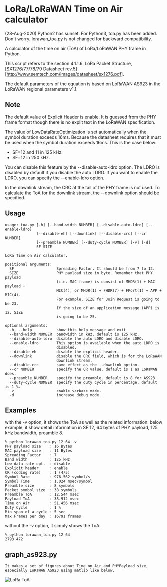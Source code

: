 LoRa/LoRaWAN Time on Air calculator
===================================

(28-Aug-2020) Python2 has sunset.  For Python3, toa.py has been added.  Don't worry.  lorawan_toa.py is not changed for backward compatibility.

A calculator of the time on air (ToA) of LoRa/LoRaWAN PHY frame in Python.

This script refers to the section 4.1.1.6. LoRa Packet Structure,
[SX1276/77/78/79 Datasheet rev.5][http://www.semtech.com/images/datasheet/sx1276.pdf].

The default parameters of the equation is based on LoRaWAN AS923
in the LoRaWAN regional parameters v1.1.

## Note

The default value of Explicit Header is enable.
It is guessed from the PHY frame format
though there is no explit text in the LoRaWAN specification.

The value of LowDataRateOptimization is set automatically
when the symbol duration exceeds 16ms.
Because the datasheet requires that it must be used
when the symbol duration exceeds 16ms.
This is the case below:

- SF=12 and 11 in 125 kHz.
- SF=12 in 250 kHz.

You can disable this feature by the --disable-auto-ldro option.
The LDRO is disabled by default if you disable the auto LDRO.
If you want to enable the LDRO, you can specify the --enable-ldro option.

In the downlink stream, the CRC at the tail of the PHY frame is not used.
To calculate the ToA for the downlink stream,
the --downlink option should be specified.

## Usage

```
usage: toa.py [-h] [--band-width NUMBER] [--disable-auto-ldro] [--enable-ldro]
              [--disable-eh] [--downlink] [--disable-crc] [--cr NUMBER]
              [--preamble NUMBER] [--duty-cycle NUMBER] [-v] [-d]
              SF SIZE

LoRa Time on Air calculator.

positional arguments:
  SF                   Spreading Factor. It should be from 7 to 12.
  SIZE                 PHY payload size in byte. Remember that PHY payload
                       (i.e. MAC frame) is consist of MHDR(1) + MAC payload +
                       MIC(4), or MHDR(1) + FHDR(7) + FPort(1) + APP + MIC(4).
                       For example, SIZE for Join Request is going to be 23.
                       If the size of an application message (APP) is 12, SIZE
                       is going to be 25.

optional arguments:
  -h, --help           show this help message and exit
  --band-width NUMBER  bandwidth in kHz. default is 125 kHz.
  --disable-auto-ldro  disable the auto LDRO and disable LDRO.
  --enable-ldro        This option is available when the auto LDRO is
                       disabled.
  --disable-eh         disable the explicit header.
  --downlink           disable the CRC field, which is for the LoRaWAN
                       downlink stream.
  --disable-crc        same effect as the --downlink option.
  --cr NUMBER          specify the CR value. default is 1 as LoRaWAN does.
  --preamble NUMBER    specify the preamble. default is 8 for AS923.
  --duty-cycle NUMBER  specify the duty cycle in percentage. default is 1 %.
  -v                   enable verbose mode.
  -d                   increase debug mode.
```

## Examples

with the -v option, it shows the ToA as well as the related information.
below example, it show detail information in SF 12, 64 bytes of PHY payload,
125 kHz bandwidth, preamble 8.

    % python lorawan_toa.py 12 64 -v
    PHY payload size    : 16 Bytes
    MAC payload size    : 11 Bytes
    Spreading Factor    : 7
    Band width          : 125 kHz
    Low data rate opt.  : disable
    Explicit header     : enable
    CR (coding rate)    : 1 (4/5)
    Symbol Rate         : 976.562 symbol/s
    Symbol Time         : 1.024 msec/symbol
    Preamble size       : 8 symbols
    Packet symbol size  : 38 symbols
    Preamble ToA        : 12.544 msec
    Payload ToA         : 38.912 msec
    Time on Air         : 51.456 msec
    Duty Cycle          : 1 %
    Min span of a cycle : 5 sec
    Max Frames per day  : 16791 frames

without the -v option, it simply shows the ToA.

    % python lorawan_toa.py 12 64
    2793.472

## graph_as923.py

    It makes a set of figures about Time on Air and PHYPayload size,
    especially LoRaWAN AS923 using matlib like below.

![LoRa ToA](image/as923-toa.png)

